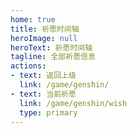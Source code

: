 ```yaml
---
home: true
title: 祈愿时间轴
heroImage: null
heroText: 祈愿时间轴
tagline: 全部祈愿信息
actions:
- text: 返回上级
  link: /game/genshin/
- text: 当前祈愿
  link: /game/genshin/wish
  type: primary
---
```



<GenshinTimeline />

<script setup lang="ts">
import GenshinTimeline from "@GenshinTimeline";
</script>
